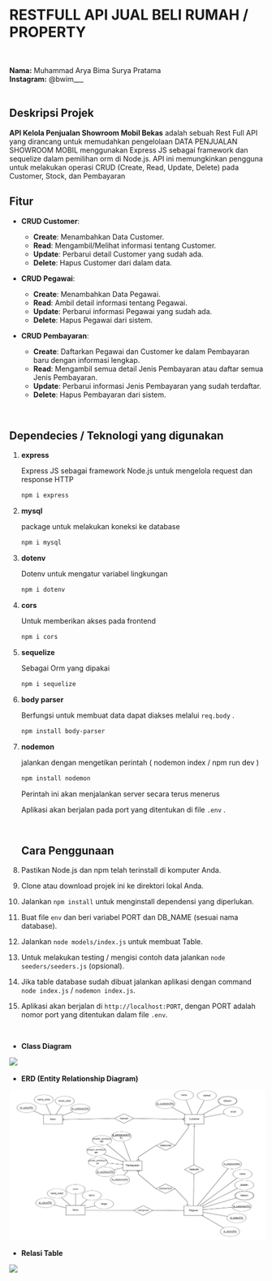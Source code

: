 # RESTFULL API JUAL BELI RUMAH / PROPERTY
<br>

**Nama:** Muhammad Arya Bima Surya Pratama <br>
**Instagram:** @bwim___ <br>
<br>

## Deskripsi Projek 

**API Kelola Penjualan Showroom Mobil Bekas** adalah sebuah Rest Full API yang dirancang untuk memudahkan pengelolaan DATA PENJUALAN SHOWROOM MOBIL menggunakan Express JS sebagai framework dan sequelize dalam pemilihan orm di Node.js. API ini memungkinkan pengguna untuk melakukan operasi CRUD (Create, Read, Update, Delete) pada Customer, Stock, dan Pembayaran

## Fitur

- **CRUD Customer**: 
  - **Create**: Menambahkan Data Customer.
  - **Read**: Mengambil/Melihat informasi tentang Customer.
  - **Update**: Perbarui detail Customer yang sudah ada.
  - **Delete**: Hapus Customer dari dalam data.

- **CRUD Pegawai**: 
  - **Create**: Menambahkan Data Pegawai.
  - **Read**: Ambil detail informasi tentang Pegawai.
  - **Update**: Perbarui informasi Pegawai yang sudah ada.
  - **Delete**: Hapus Pegawai dari sistem.

- **CRUD Pembayaran**: 
  - **Create**: Daftarkan Pegawai dan Customer ke dalam Pembayaran baru dengan informasi lengkap.
  - **Read**: Mengambil semua  detail Jenis Pembayaran atau daftar semua Jenis Pembayaran.
  - **Update**: Perbarui informasi Jenis Pembayaran yang sudah terdaftar.
  - **Delete**: Hapus Pembayaran dari sistem.


<br>

## Dependecies / Teknologi yang digunakan

1. **express**

    Express JS sebagai framework Node.js untuk mengelola request dan response HTTP

    ```bash
   npm i express
    ```

2. **mysql**

    package untuk melakukan koneksi ke database

    ```bash
    npm i mysql
    ```

3. **dotenv**

    Dotenv untuk mengatur variabel lingkungan
    ```bash
    npm i dotenv
    ```

4. **cors**

    Untuk memberikan akses pada frontend

    ```bash
    npm i cors
    ```
5. **sequelize**

    Sebagai Orm yang dipakai

    ```bash
    npm i sequelize

6. **body parser**

    Berfungsi untuk membuat data dapat diakses melalui `req.body` .

    ```bash
    npm install body-parser
    ```


7. **nodemon**

    jalankan dengan mengetikan perintah ( nodemon index / npm run dev )

    ```bash
    npm install nodemon
    ```

    Perintah ini akan menjalankan server secara terus menerus

    Aplikasi akan berjalan pada port yang ditentukan di file `.env` .

    <br>


    ## Cara Penggunaan

1. Pastikan Node.js dan npm telah terinstall di komputer Anda.
2. Clone atau download projek ini ke direktori lokal Anda.
3. Jalankan `npm install` untuk menginstall dependensi yang diperlukan.
4. Buat file `env` dan beri variabel PORT dan DB_NAME (sesuai nama database).
5. Jalankan `node models/index.js` untuk membuat Table.
6. Untuk melakukan testing / mengisi contoh data jalankan `node seeders/seeders.js` (opsional).
6. Jika table database sudah dibuat jalankan aplikasi dengan command `node index.js` / `nodemon index.js`.
7. Aplikasi akan berjalan di `http://localhost:PORT`, dengan PORT adalah nomor port yang ditentukan dalam file `.env`.

<br>


- **Class Diagram**

<img src="./image/cDiagram.png" />

<br>

- **ERD (Entity Relationship Diagram)**

<img src="./image/ERD.png" />

<br>


- **Relasi Table**

<img src="./image/relasii.jpeg" />

<br>
<br>
<br>

